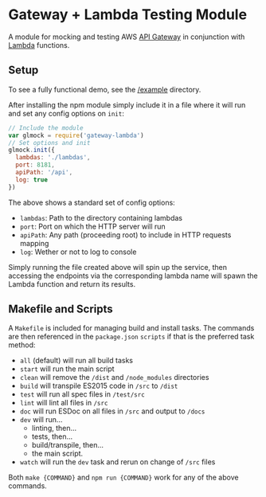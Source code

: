 # Gateway + Lambda Testing Module

A module for mocking and testing AWS [API Gateway](http://aws.amazon.com/api-gateway/) 
in conjunction with [Lambda](http://aws.amazon.com/lambda/) functions.

## Setup

To see a fully functional demo, see the [/example](/example) directory.

After installing the npm module simply include it in a file where it will run and 
set any config options on `init`:

```javascript
// Include the module
var glmock = require('gateway-lambda')
// Set options and init
glmock.init({
  lambdas: './lambdas',
  port: 8181,
  apiPath: '/api',
  log: true
})
```

The above shows a standard set of config options:

* `lambdas`: Path to the directory containing lambdas
* `port`: Port on which the HTTP server will run
* `apiPath`: Any path (proceeding root) to include in HTTP requests mapping
* `log`: Wether or not to log to console

Simply running the file created above will spin up the service, then accessing 
the endpoints via the corresponding lambda name will spawn the Lambda function 
and return its results.

## Makefile and Scripts

A `Makefile` is included for managing build and install tasks. The commands are
then referenced in the `package.json` `scripts` if that is the preferred
task method:

* `all` (default) will run all build tasks
* `start` will run the main script
* `clean` will remove the `/dist` and `/node_modules` directories
* `build` will transpile ES2015 code in `/src` to `/dist`
* `test` will run all spec files in `/test/src`
* `lint` will lint all files in `/src`
* `doc` will run ESDoc on all files in `/src` and output to `/docs`
* `dev` will run...
  * linting, then...
  * tests, then...
  * build/transpile, then...
  * the main script.
* `watch` will run the `dev` task and rerun on change of `/src` files

Both `make {COMMAND}` and `npm run {COMMAND}` work for any of the above commands.